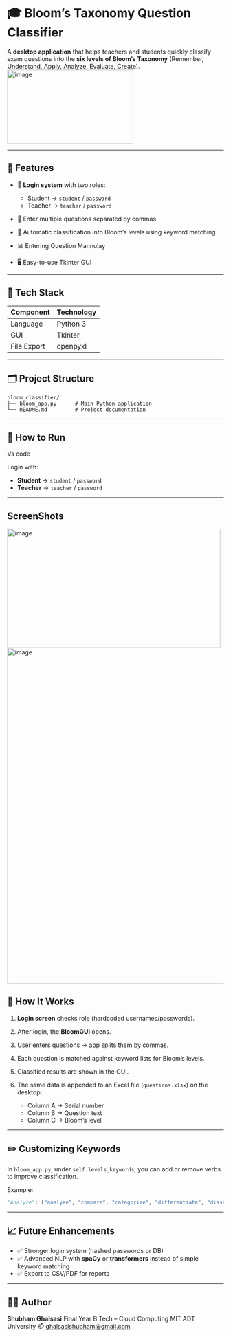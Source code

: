 # 🎓 Bloom’s Taxonomy Question Classifier

A **desktop application** that helps teachers and students quickly classify exam questions into the **six levels of Bloom’s Taxonomy** (Remember, Understand, Apply, Analyze, Evaluate, Create).
<img width="293" height="172" alt="image" src="https://github.com/user-attachments/assets/65cc4b25-1fd4-43d2-a074-820b897d16b6" />

---

## 📌 Features

* 🔑 **Login system** with two roles:

  * Student → `student` / `password`
  * Teacher → `teacher` / `password`
* 📝 Enter multiple questions separated by commas
* 🧠 Automatic classification into Bloom’s levels using keyword matching
* 📊 Entering Question Mannulay 
* 🖥️ Easy-to-use Tkinter GUI

---

## 🧰 Tech Stack

| Component   | Technology                       |
| ----------- | -------------------------------- |
| Language    | Python 3                         |
| GUI         | Tkinter                          |
| File Export | openpyxl                         |

---

## 🗂 Project Structure

```
bloom_classifier/
├── bloom_app.py      # Main Python application
└── README.md         # Project documentation
```

---

## 🚀 How to Run

Vs code 

Login with:

* **Student** → `student` / `password`
* **Teacher** → `teacher` / `password`

---
## ScreenShots 
<img width="496" height="277" alt="image" src="https://github.com/user-attachments/assets/e14c1f69-edd7-4952-8b39-4ad4aa0b6ae0" />
<img width="746" height="782" alt="image" src="https://github.com/user-attachments/assets/fc84223d-b7c4-4541-bc43-b7328308b9ab" />




## 🧠 How It Works

1. **Login screen** checks role (hardcoded usernames/passwords).
2. After login, the **BloomGUI** opens.
3. User enters questions → app splits them by commas.
4. Each question is matched against keyword lists for Bloom’s levels.
5. Classified results are shown in the GUI.
6. The same data is appended to an Excel file (`questions.xlsx`) on the desktop:

   * Column A → Serial number
   * Column B → Question text
   * Column C → Bloom’s level

---

## ✏️ Customizing Keywords

In `bloom_app.py`, under `self.levels_keywords`, you can add or remove verbs to improve classification.

Example:

```python
"Analyze": ["analyze", "compare", "categorize", "differentiate", "dissect"]
```

---

## 📈 Future Enhancements

* ✅ Stronger login system (hashed passwords or DB)
* ✅ Advanced NLP with **spaCy** or **transformers** instead of simple keyword matching
* ✅ Export to CSV/PDF for reports

---

## 👨‍💻 Author

**Shubham Ghalsasi**
Final Year B.Tech – Cloud Computing
MIT ADT University
📫 [ghalsasishubham@gmail.com](mailto:ghalsasishubham@gmail.com)

